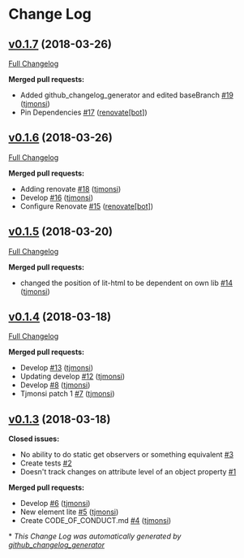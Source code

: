 # Change Log

## [v0.1.7](https://github.com/tjmonsi/element-lite/tree/v0.1.7) (2018-03-26)
[Full Changelog](https://github.com/tjmonsi/element-lite/compare/v0.1.6...v0.1.7)

**Merged pull requests:**

- Added github\_changelog\_generator and edited baseBranch [\#19](https://github.com/tjmonsi/element-lite/pull/19) ([tjmonsi](https://github.com/tjmonsi))
- Pin Dependencies [\#17](https://github.com/tjmonsi/element-lite/pull/17) ([renovate[bot]](https://github.com/apps/renovate))

## [v0.1.6](https://github.com/tjmonsi/element-lite/tree/v0.1.6) (2018-03-26)
[Full Changelog](https://github.com/tjmonsi/element-lite/compare/v0.1.5...v0.1.6)

**Merged pull requests:**

- Adding renovate [\#18](https://github.com/tjmonsi/element-lite/pull/18) ([tjmonsi](https://github.com/tjmonsi))
- Develop [\#16](https://github.com/tjmonsi/element-lite/pull/16) ([tjmonsi](https://github.com/tjmonsi))
- Configure Renovate [\#15](https://github.com/tjmonsi/element-lite/pull/15) ([renovate[bot]](https://github.com/apps/renovate))

## [v0.1.5](https://github.com/tjmonsi/element-lite/tree/v0.1.5) (2018-03-20)
[Full Changelog](https://github.com/tjmonsi/element-lite/compare/v0.1.4...v0.1.5)

**Merged pull requests:**

- changed the position of lit-html to be dependent on own lib [\#14](https://github.com/tjmonsi/element-lite/pull/14) ([tjmonsi](https://github.com/tjmonsi))

## [v0.1.4](https://github.com/tjmonsi/element-lite/tree/v0.1.4) (2018-03-18)
[Full Changelog](https://github.com/tjmonsi/element-lite/compare/v0.1.3...v0.1.4)

**Merged pull requests:**

- Develop [\#13](https://github.com/tjmonsi/element-lite/pull/13) ([tjmonsi](https://github.com/tjmonsi))
- Updating develop [\#12](https://github.com/tjmonsi/element-lite/pull/12) ([tjmonsi](https://github.com/tjmonsi))
- Develop [\#8](https://github.com/tjmonsi/element-lite/pull/8) ([tjmonsi](https://github.com/tjmonsi))
- Tjmonsi patch 1 [\#7](https://github.com/tjmonsi/element-lite/pull/7) ([tjmonsi](https://github.com/tjmonsi))

## [v0.1.3](https://github.com/tjmonsi/element-lite/tree/v0.1.3) (2018-03-18)
**Closed issues:**

- No ability to do static get observers or something equivalent [\#3](https://github.com/tjmonsi/element-lite/issues/3)
- Create tests [\#2](https://github.com/tjmonsi/element-lite/issues/2)
- Doesn't track changes on attribute level of an object property [\#1](https://github.com/tjmonsi/element-lite/issues/1)

**Merged pull requests:**

- Develop [\#6](https://github.com/tjmonsi/element-lite/pull/6) ([tjmonsi](https://github.com/tjmonsi))
- New element lite [\#5](https://github.com/tjmonsi/element-lite/pull/5) ([tjmonsi](https://github.com/tjmonsi))
- Create CODE\_OF\_CONDUCT.md [\#4](https://github.com/tjmonsi/element-lite/pull/4) ([tjmonsi](https://github.com/tjmonsi))



\* *This Change Log was automatically generated by [github_changelog_generator](https://github.com/skywinder/Github-Changelog-Generator)*
